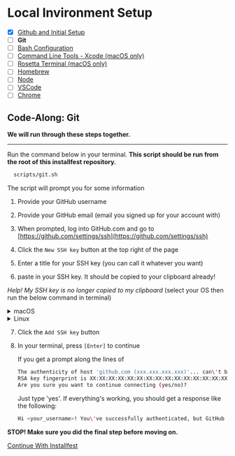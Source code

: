 # Local Invironment Setup
- [x] [Github and Initial Setup](github.md)
- [ ] **Git**
- [ ] [Bash Configuration](bash.md)
- [ ] [Command Line Tools - Xcode (macOS only)](command_line_tools.md)
- [ ] [Rosetta Terminal (macOS only)](rosetta_terminal.md)
- [ ] [Homebrew](homebrew.md)
- [ ] [Node](node.md) 
- [ ] [VSCode](vscode.md)
- [ ] [Chrome](chrome.md)

## Code-Along: Git

**We will run through these steps together.**

---

Run the command below in your terminal.
**This script should be run from the root of this installfest repository.**

```bash
  scripts/git.sh
```

The script will prompt you for some information

1.  Provide your GitHub username
2.  Provide your GitHub email (email you signed up for your account with)
3.  When prompted, log into GitHub.com and go to [https://github.com/settings/ssh](https://github.com/settings/ssh)

4. Click the `New SSH key` button at the top right of the page

5. Enter a title for your SSH key (you can call it whatever you want)

6. paste in your SSH key. It should be copied to your clipboard already!

  *Help! My SSH key is no longer copied to my clipboard* (select your OS then run the below command in terminal)
  <details>
  <summary>macOS</summary>

  `pbcopy < ~/.ssh/id_rsa.pub`
  </details>

  <details>
  <summary>Linux</summary>

  `xclip -selection clipboard < ~/.ssh/id_rsa.pub`
  </details>

7. Click the `Add SSH key` button

8. In your terminal, press `[Enter]` to continue

    If you get a prompt along the lines of

    ```bash
    The authenticity of host 'github.com (xxx.xxx.xxx.xxx)'... can\'t be established.
    RSA key fingerprint is XX:XX:XX:XX:XX:XX:XX:XX:XX:XX:XX:XX:XX:XX:XX:XX:XX:XX.
    Are you sure you want to continue connecting (yes/no)?
    ```

    Just type 'yes'. If everything's working, you should get a response like the
    following:

    ```bash
    Hi <your_username>! You\'ve successfully authenticated, but GitHub does not provide shell access.
    ```


**STOP! Make sure you did the final step before moving on.**

[Continue With Installfest](bash.md)

